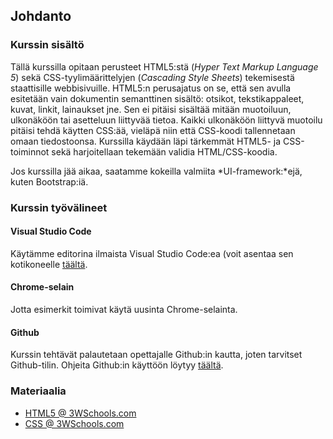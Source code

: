 ## Johdanto

### Kurssin sisältö

Tällä kurssilla opitaan perusteet HTML5:stä (*Hyper Text Markup Language 5*) sekä CSS-tyylimäärittelyjen (*Cascading Style Sheets*) tekemisestä staattisille webbisivuille.  HTML5:n perusajatus on se, että sen avulla esitetään vain dokumentin semanttinen sisältö: otsikot, tekstikappaleet, kuvat, linkit, lainaukset jne. Sen ei pitäisi sisältää mitään muotoiluun, ulkonäköön tai asetteluun liittyvää tietoa. Kaikki ulkonäköön liittyvä muotoilu pitäisi tehdä käytten CSS:ää, vieläpä niin että CSS-koodi tallennetaan omaan tiedostoonsa. Kurssilla käydään läpi tärkemmät HTML5- ja CSS-toiminnot sekä harjoitellaan tekemään validia HTML/CSS-koodia.

Jos kurssilla jää aikaa, saatamme kokeilla valmiita *UI-framework:*ejä, kuten Bootstrap:iä.

### Kurssin työvälineet

#### Visual Studio Code

Käytämme editorina ilmaista Visual Studio Code:ea (voit asentaa sen kotikoneelle [täältä](https://code.visualstudio.com/).

#### Chrome-selain

Jotta esimerkit toimivat käytä uusinta Chrome-selainta.

#### Github

Kurssin tehtävät palautetaan opettajalle Github:in kautta, joten tarvitset Github-tilin. Ohjeita Github:in käyttöön löytyy [täältä](../github/index.html).

### Materiaalia

- [HTML5 @ 3WSchools.com](https://www.w3schools.com/html/default.asp)
- [CSS @ 3WSchools.com](https://www.w3schools.com/css/)
